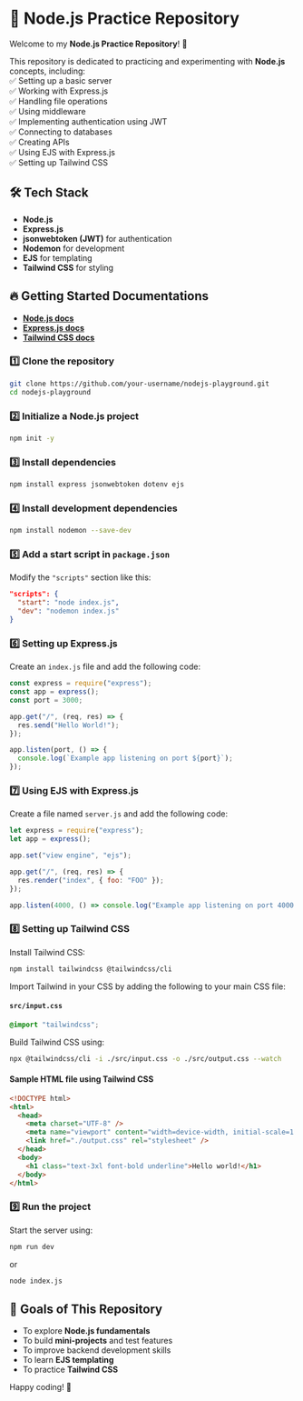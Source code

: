 # 📌 Node.js Practice Repository

Welcome to my **Node.js Practice Repository**! 🚀

This repository is dedicated to practicing and experimenting with **Node.js** concepts, including:  
✅ Setting up a basic server  
✅ Working with Express.js  
✅ Handling file operations  
✅ Using middleware  
✅ Implementing authentication using JWT  
✅ Connecting to databases  
✅ Creating APIs  
✅ Using EJS with Express.js  
✅ Setting up Tailwind CSS

## 🛠 Tech Stack

- **Node.js**
- **Express.js**
- **jsonwebtoken (JWT)** for authentication
- **Nodemon** for development
- **EJS** for templating
- **Tailwind CSS** for styling

## 🔥 Getting Started Documentations

- [**Node.js docs**](https://nodejs.org/docs/latest/api/)
- [**Express.js docs**](https://expressjs.com/)
- [**Tailwind CSS docs**](https://tailwindcss.com/docs)

### 1️⃣ Clone the repository

```sh
git clone https://github.com/your-username/nodejs-playground.git
cd nodejs-playground
```

### 2️⃣ Initialize a Node.js project

```sh
npm init -y
```

### 3️⃣ Install dependencies

```sh
npm install express jsonwebtoken dotenv ejs
```

### 4️⃣ Install development dependencies

```sh
npm install nodemon --save-dev
```

### 5️⃣ Add a start script in `package.json`

Modify the `"scripts"` section like this:

```json
"scripts": {
  "start": "node index.js",
  "dev": "nodemon index.js"
}
```

### 6️⃣ Setting up Express.js

Create an `index.js` file and add the following code:

```javascript
const express = require("express");
const app = express();
const port = 3000;

app.get("/", (req, res) => {
  res.send("Hello World!");
});

app.listen(port, () => {
  console.log(`Example app listening on port ${port}`);
});
```

### 7️⃣ Using EJS with Express.js

Create a file named `server.js` and add the following code:

```javascript
let express = require("express");
let app = express();

app.set("view engine", "ejs");

app.get("/", (req, res) => {
  res.render("index", { foo: "FOO" });
});

app.listen(4000, () => console.log("Example app listening on port 4000!"));
```

### 8️⃣ Setting up Tailwind CSS

Install Tailwind CSS:

```sh
npm install tailwindcss @tailwindcss/cli
```

Import Tailwind in your CSS by adding the following to your main CSS file:

#### `src/input.css`

```css
@import "tailwindcss";
```

Build Tailwind CSS using:

```sh
npx @tailwindcss/cli -i ./src/input.css -o ./src/output.css --watch
```

#### Sample HTML file using Tailwind CSS

```html
<!DOCTYPE html>
<html>
  <head>
    <meta charset="UTF-8" />
    <meta name="viewport" content="width=device-width, initial-scale=1.0" />
    <link href="./output.css" rel="stylesheet" />
  </head>
  <body>
    <h1 class="text-3xl font-bold underline">Hello world!</h1>
  </body>
</html>
```

### 9️⃣ Run the project

Start the server using:

```sh
npm run dev
```

or

```sh
node index.js
```

## 🚀 Goals of This Repository

- To explore **Node.js fundamentals**
- To build **mini-projects** and test features
- To improve backend development skills
- To learn **EJS templating**
- To practice **Tailwind CSS**

Happy coding! 🎉
